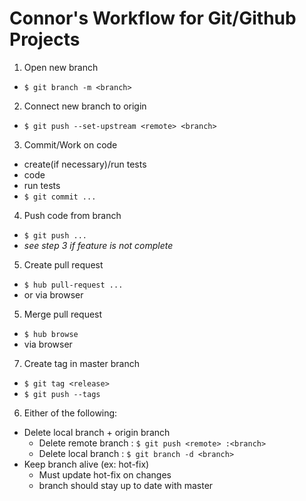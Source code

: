 # Connor's Workflow for Git/Github Projects
1. Open new branch
  - `$ git branch -m <branch>`
2. Connect new branch to origin
  - `$ git push --set-upstream <remote> <branch>`
3. Commit/Work on code
  - create(if necessary)/run tests
  - code
  - run tests
  - `$ git commit ... `
4. Push code from branch
  - `$ git push ... `
  - *see step 3 if feature is not complete*
5. Create pull request
  - `$ hub pull-request ...`
  - or via browser
5. Merge pull request
  - `$ hub browse`
  - via browser
7. Create tag in master branch
  - `$ git tag <release>`
  - `$ git push --tags`
6. Either of the following:
  - Delete local branch + origin branch
    - Delete remote branch : `$ git push <remote> :<branch>`
    - Delete local branch : `$ git branch -d <branch>`
  - Keep branch alive (ex: hot-fix)
    - Must update hot-fix on changes
    - branch should stay up to date with master
